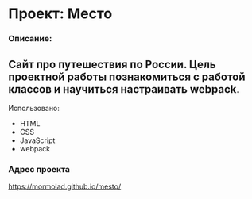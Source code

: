 # Проект: Место

### Описание:
Сайт про путешествия по России. Цель проектной работы познакомиться с работой классов и научиться настраивать webpack.
---
Использовано:

- HTML
- CSS
- JavaScript
- webpack

### Адрес проекта

https://mormolad.github.io/mesto/
